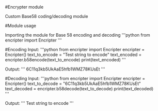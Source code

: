 #Encrypter module

Custom Base58 coding/decoding module

#Module usage

Importing the module for Base 58 encoding and decoding
'''python
from encripter import Encripter
'''

#Encoding
Input:
'''python
from encripter import Encripter
encripter = Encripter()
text_to_encode = "Test string to encode"
text_encoded = encripter.b58encode(text_to_encode)
print(text_encoded)
'''

Output:
'''
6C11q3kb5UkAaE5hfb1WMZ78KUsEt
'''


#Decoding
Input:
'''python
from encripter import Encripter
encripter = Encripter()
text_to_decode = "6C11q3kb5UkAaE5hfb1WMZ78KUsEt"
text_decoded = encripter.b58decode(text_to_decode)
print(text_decoded)
'''

Output:
'''
Test string to encode
'''
